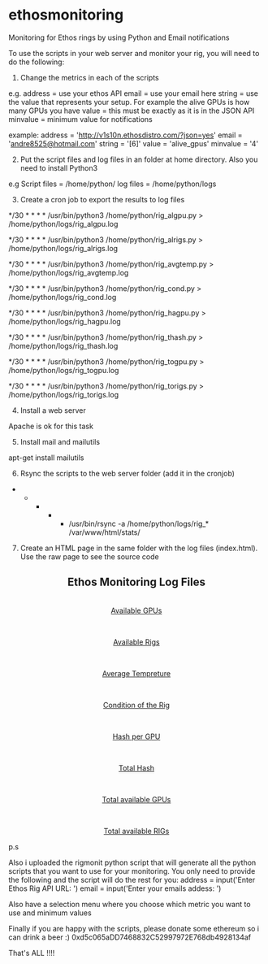 # ethosmonitoring
Monitoring for Ethos rings by using Python and Email notifications

To use the scripts in your web server and monitor your rig, you will need to do the following:
1) Change the metrics in each of the scripts 

e.g.
address = use your ethos API 
email = use your email here
string = use the value that represents your setup. For example the alive GPUs is how many GPUs you have
value = this must be exactly as it is in the JSON API
minvalue = minimum value for notifications

example:
address = 'http://v1s10n.ethosdistro.com/?json=yes'
email = 'andre8525@hotmail.com'
string = '[6]'
value = 'alive_gpus'
minvalue = '4'


2) Put the script files and log files in an folder at home directory. Also you need to install Python3

e.g 
Script files = /home/python/
log files = /home/python/logs


3) Create a cron job to export the results to log files

*/30 * * * * /usr/bin/python3 /home/python/rig_algpu.py > /home/python/logs/rig_algpu.log

*/30 * * * * /usr/bin/python3 /home/python/rig_alrigs.py > /home/python/logs/rig_alrigs.log

*/30 * * * * /usr/bin/python3 /home/python/rig_avgtemp.py > /home/python/logs/rig_avgtemp.log

*/30 * * * * /usr/bin/python3 /home/python/rig_cond.py > /home/python/logs/rig_cond.log

*/30 * * * * /usr/bin/python3 /home/python/rig_hagpu.py > /home/python/logs/rig_hagpu.log

*/30 * * * * /usr/bin/python3 /home/python/rig_thash.py > /home/python/logs/rig_thash.log

*/30 * * * * /usr/bin/python3 /home/python/rig_togpu.py > /home/python/logs/rig_togpu.log

*/30 * * * * /usr/bin/python3 /home/python/rig_torigs.py > /home/python/logs/rig_torigs.log




4) Install a web server

Apache is ok for this task


5) Install mail and mailutils

apt-get install mailutils


6) Rsync the scripts to the web server folder (add it in the cronjob)

* * * * * /usr/bin/rsync -a /home/python/logs/rig_* /var/www/html/stats/


7) Create an HTML page in the same folder with the log files (index.html). Use the raw page to see the source code

<!DOCTYPE html>
<html>
<head>
<style>
</style>
</head>
<body>
<center>

<h2> Ethos Monitoring Log Files</h2>
<br>
<a href="rig_algpu.log" target="_self">Available GPUs</a> 
</p>
<br>
<p>
<a href="rig_alrigs.log" target="_self">Available Rigs</a>
</p>
<br>
<p>
<a href="rig_avgtemp.log" target="_self">Average Tempreture</a>
</p>
<br>
<p>
<a href="rig_cond.log" target="_self">Condition of the Rig</a>
</p>
<br>
<p>
<a href="rig_hagpu.log" target="_self">Hash per GPU</a>
</p>
<br>
<p>
<a href="rig_thash.log" target="_self">Total Hash</a>
</p>
<br>
<p>
<a href="rig_togpu.log" target="_self">Total available GPUs</a>
</p>
<br>
<p>
<a href="rig_torigs.log" target="_self">Total available RIGs</a>
</p>
</center>
</body>
</html>




p.s 

Also i uploaded the rigmonit python script that will generate all the python scripts that you want to use for your monitoring. You only need to provide the following and the script will do the rest for you:
address = input('Enter Ethos Rig API URL: ')
email = input('Enter your emails addess: ')

Also have a selection menu where you choose which metric you want to use and minimum values


Finally if you are happy with the scripts, please donate some ethereum so i can drink a beer :) 
0xd5c065aDD7468832C52997972E768db4928134af



That's ALL !!!!
